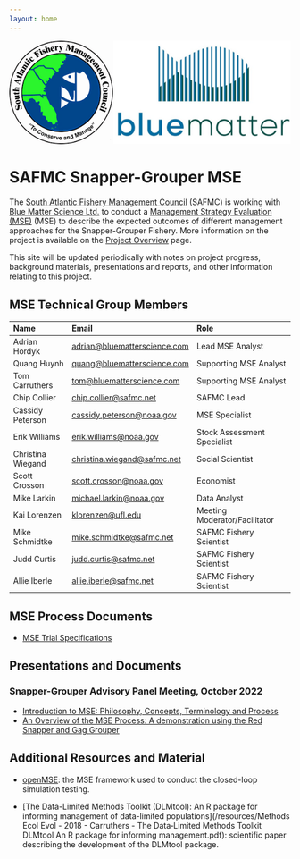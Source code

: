 ```yaml
---
layout: home
---
```


![](img/logo.png)

# SAFMC Snapper-Grouper MSE

The [South Atlantic Fishery Management Council](https://safmc.net/) (SAFMC) is working with [Blue Matter Science Ltd.](https://www.bluematterscience.com/) to conduct a [Management Strategy Evaluation (MSE)](https://harveststrategies.org/management-strategy-evaluation-2/) (MSE) to describe the expected outcomes of different management approaches for the Snapper-Grouper Fishery. More information on the project is available on the [Project Overview](/about) page.

This site will be updated periodically with notes on project progress, background materials, presentations and reports, and other information relating to this project. 


## MSE Technical Group Members

|  Name|  Email|  Role|
|:--|:--|:--|
| Adrian Hordyk	| adrian@bluematterscience.com 	|Lead MSE Analyst |
| Quang Huynh | quang@bluematterscience.com 	|Supporting MSE Analyst |
| Tom Carruthers |	tom@bluematterscience.com	| Supporting MSE Analyst |
| Chip Collier	| chip.collier@safmc.net	|  SAFMC Lead |
| Cassidy Peterson	|	cassidy.peterson@noaa.gov	| MSE Specialist |
| Erik Williams	|	erik.williams@noaa.gov	|  Stock Assessment Specialist |
| Christina Wiegand	| 	christina.wiegand@safmc.net	|  Social Scientist |
| Scott Crosson	|	scott.crosson@noaa.gov	|  Economist |
| Mike Larkin	|	michael.larkin@noaa.gov	| Data Analyst |
| Kai Lorenzen	|	klorenzen@ufl.edu	| Meeting Moderator/Facilitator |
| Mike Schmidtke	| mike.schmidtke@safmc.net | SAFMC Fishery Scientist |
| Judd Curtis	| judd.curtis@safmc.net | SAFMC Fishery Scientist |
| Allie Iberle |	allie.iberle@safmc.net | SAFMC Fishery Scientist |



## MSE Process Documents
- [MSE Trial Specifications](/TS)

## Presentations and Documents

### Snapper-Grouper Advisory Panel Meeting, October 2022

- [Introduction to MSE: Philosophy, Concepts, Terminology and Process](/resources/2022_Oct_Snapper_Grouper_Advisory_Panel/Intro_to_MSE.pdf)
- [An Overview of the MSE Process: A demonstration using the Red Snapper and Gag Grouper](/resources/2022_Oct_Snapper_Grouper_Advisory_Panel/RedSnapper_Gag_demo.pdf)


## Additional Resources and Material

- [openMSE](https://openmse.com/): the MSE framework used to conduct the closed-loop simulation testing.

- [The Data-Limited Methods Toolkit (DLMtool): An R package for informing management of data-limited populations](/resources/Methods Ecol Evol - 2018 - Carruthers - The Data‐Limited Methods Toolkit  DLMtool   An R package for informing management.pdf): scientific paper describing the development of the DLMtool package.






